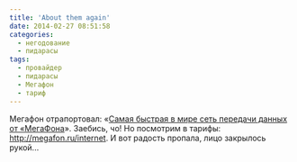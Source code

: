 ```yaml
---
title: 'About them again'
date: 2014-02-27 08:51:58
categories:
  - негодование
  - пидарасы
tags:
  - провайдер
  - пидарасы
  - Мегафон
  - тариф
---
```


Мегафон отрапортовал: «<a href="http://habrahabr.ru/company/megafon/blog/213991">Самая быстрая в
мире сеть передачи данных от «МегаФона</a>». Заебись, чо! Но посмотрим в тарифы:
<a href="http://megafon.ru/internet">http://megafon.ru/internet</a>. И вот радость пропала, лицо
закрылось рукой...
